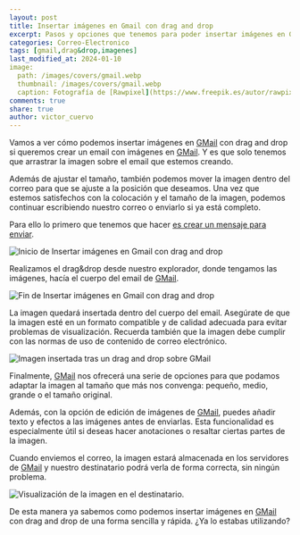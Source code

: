```yaml
---
layout: post
title: Insertar imágenes en Gmail con drag and drop
excerpt: Pasos y opciones que tenemos para poder insertar imágenes en GMail con drag &drop.
categories: Correo-Electronico
tags: [gmail,drag&drop,imagenes]
last_modified_at: 2024-01-10
image:
  path: /images/covers/gmail.webp
  thumbnail: /images/covers/gmail.webp
  caption: Fotografía de [Rawpixel](https://www.freepik.es/autor/rawpixel-com)
comments: true
share: true
author: victor_cuervo
---
```


Vamos a ver cómo podemos insertar imágenes en [GMail](https://www.ayudaenlaweb.com/correo-electronico/que-es-gmail/) con drag and drop si queremos crear un email con imágenes en [GMail](https://www.ayudaenlaweb.com/correo-electronico/que-es-gmail/). Y es que solo tenemos que arrastrar la imagen sobre el email que estemos creando.


Además de ajustar el tamaño, también podemos mover la imagen dentro del correo para que se ajuste a la posición que deseamos. Una vez que estemos satisfechos con la colocación y el tamaño de la imagen, podemos continuar escribiendo nuestro correo o enviarlo si ya está completo.


Para ello lo primero que tenemos que hacer [es crear un mensaje para enviar](https://www.ayudaenlaweb.com/correo-electronico/enviar-un-email-con-gmail/).


![Inicio de Insertar imágenes en Gmail con drag and drop](https://ayudaenlaweb.com/images/articulos/gmail/gmail-drag-and-drop.webp)


Realizamos el drag&drop desde nuestro explorador, donde tengamos las imágenes, hacía el cuerpo del email de [GMail](https://www.ayudaenlaweb.com/correo-electronico/que-es-gmail/).


![Fin de Insertar imágenes en Gmail con drag and drop](https://ayudaenlaweb.com/images/articulos/gmail/gmail-drag-and-drop-fin.webp)


La imagen quedará insertada dentro del cuerpo del email. Asegúrate de que la imagen esté en un formato compatible y de calidad adecuada para evitar problemas de visualización. Recuerda también que la imagen debe cumplir con las normas de uso de contenido de correo electrónico.


![Imagen insertada tras un drag and drop sobre GMail](https://ayudaenlaweb.com/images/articulos/gmail/gmail-drag-and-drop-en-email.webp)


Finalmente, [GMail](https://www.ayudaenlaweb.com/correo-electronico/que-es-gmail/) nos ofrecerá una serie de opciones para que podamos adaptar la imagen al tamaño que más nos convenga: pequeño, medio, grande o el tamaño original.


Además, con la opción de edición de imágenes de [GMail](https://www.ayudaenlaweb.com/correo-electronico/que-es-gmail/), puedes añadir texto y efectos a las imágenes antes de enviarlas. Esta funcionalidad es especialmente útil si deseas hacer anotaciones o resaltar ciertas partes de la imagen.


Cuando enviemos el correo, la imagen estará almacenada en los servidores de [GMail](https://www.ayudaenlaweb.com/correo-electronico/que-es-gmail/) y nuestro destinatario podrá verla de forma correcta, sin ningún problema.


![Visualización de la imagen en el destinatario.](https://ayudaenlaweb.com/images/articulos/gmail/gmail-drag-and-drop-destino.webp)


De esta manera ya sabemos como podemos insertar imágenes en [GMail](https://www.ayudaenlaweb.com/correo-electronico/que-es-gmail/) con drag and drop de una forma sencilla y rápida. ¿Ya lo estabas utilizando?

